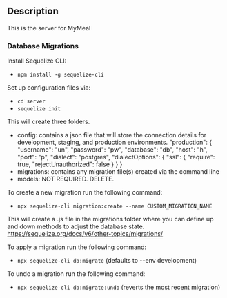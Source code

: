 ## Description

This is the server for MyMeal

### Database Migrations

Install Sequelize CLI:

- `npm install -g sequelize-cli`

Set up configuration files via:

- `cd server`
- `sequelize init`

This will create three folders.

- config: contains a json file that will store the connection details for development, staging, and production environments.
  "production": {
  "username": "un",
  "password": "pw",
  "database": "db",
  "host": "h",
  "port": "p",
  "dialect": "postgres",
  "dialectOptions": {
  "ssl": {
  "require": true,
  "rejectUnauthorized": false
  }
  }
  }
- migrations: contains any migration file(s) created via the command line
- models: NOT REQUIRED. DELETE.

To create a new migration run the following command:

- `npx sequelize-cli migration:create --name CUSTOM_MIGRATION_NAME`

This will create a .js file in the migrations folder where you can define up and down methods to adjust the database state.
https://sequelize.org/docs/v6/other-topics/migrations/

To apply a migration run the following command:

- `npx sequelize-cli db:migrate` (defaults to --env development)

To undo a migration run the following command:

- `npx sequelize-cli db:migrate:undo` (reverts the most recent migration)
